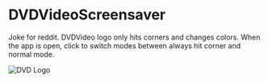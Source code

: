 # DVDVideoScreensaver
Joke for reddit. DVDVideo logo only hits corners and changes colors. When the app is open, click to switch modes between always hit corner and normal mode. 

![DVD Logo](https://i.imgur.com/8uy0IR0.gif)
